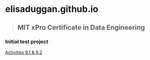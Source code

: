 # elisaduggan.github.io
>## MIT xPro Certificate in Data Engineering
### Initial test project
<a href="https://github.com/elisaduggan/PCDE-Activity-9.1">Activities 9.1 & 9.2</a>
